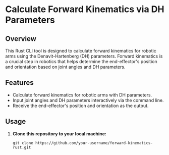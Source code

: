 # Calculate Forward Kinematics via DH Parameters

## Overview

This Rust CLI tool is designed to calculate forward kinematics for robotic arms using the Denavit-Hartenberg (DH) parameters. Forward kinematics is a crucial step in robotics that helps determine the end-effector's position and orientation based on joint angles and DH parameters.

## Features

- Calculate forward kinematics for robotic arms with DH parameters.
- Input joint angles and DH parameters interactively via the command line.
- Receive the end-effector's position and orientation as the output.

## Usage

1. **Clone this repository to your local machine:**

   ```shell
   git clone https://github.com/your-username/forward-kinematics-rust.git
